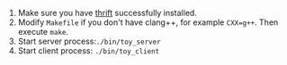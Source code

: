 1. Make sure you have [thrift](https://thrift.apache.org/tutorial/#download-apache-thrift) successfully installed.
2. Modify `Makefile` if you don't have clang++, for example `CXX=g++`. Then execute `make`.
3. Start server process:`./bin/toy_server`
4. Start client process: `./bin/toy_client`
